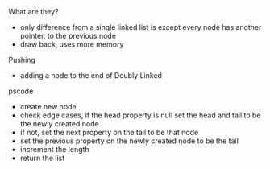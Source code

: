 What are they?
- only difference from a single linked list is except every node has another pointer, to the previous node  
- draw back, uses more memory 

Pushing 
- adding a node to the end of Doubly Linked

pscode
- create new node
- check edge cases, if the head property is null set the head and tail to be the newly created node
- if not, set the next property on the tail to be that node
- set the previous property on the newly created node to be the tail
- increment the length
- return the list